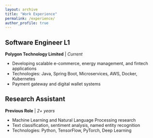 ```yaml
---
layout: archive
title: "Work Experience"
permalink: /experience/
author_profile: true
---
```


## Software Engineer L1
**Polygon Technology Limited** | *Current*
- Developing scalable e-commerce, energy management, and fintech applications
- Technologies: Java, Spring Boot, Microservices, AWS, Docker, Kubernetes
- Payment gateway and digital wallet systems

## Research Assistant  
**Previous Role** | *2+ years*
- Machine Learning and Natural Language Processing research
- Text classification, sentiment analysis, named entity recognition
- Technologies: Python, TensorFlow, PyTorch, Deep Learning